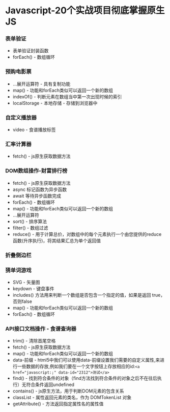 # Javascript-20个实战项目彻底掌握原生JS

### 表单验证
* 表单验证封装函数
* forEach() - 数组循环

### 预购电影票
* ...展开运算符 - 具有复制功能
* map() - 功能和forEach类似可以返回一个新的数组
* indexOf() - 判断元素在数组当中第一次出现时候的索引
* localStorage - 本地存储 - 存储到浏览器中

### 自定义播放器
* video - 食谱播放标签

### 汇率计算器
* fetch() - js原生获取数据方法

### DOM数组操作-财富排行榜
* fetch() - js原生获取数据方法
* async 标记函数为异步函数
* await 等待异步函数完成
* forEach() - 数组循环
* map() - 功能和forEach类似可以返回一个新的数组
* ...展开运算符
* sort() - 排序算法
* filter() - 数组过滤
* reduce() - 用于计算总价，对数组中的每个元素执行一个由您提供的reduce函数(升序执行)，将其结果汇总为单个返回值

### 折叠侧边栏

### 猜单词游戏
* SVG - 矢量图
* keydown - 键盘事件
* includes() 方法用来判断一个数组是否包含一个指定的值，如果是返回 true，否则false
* map() - 功能和forEach类似可以返回一个新的数组
* forEach() - 数组循环

### API接口文档操作 - 食谱查询器
* trim() - 清除首尾空格
* fetch() - js原生获取数据方法
* map() - 功能和forEach类似可以返回一个新的数组
* data-前缀 - html5中我们可以使用data-前缀设置我们需要的自定义属性,来进行一些数据的存放,例如我们要在一个文字按钮上存放相应的id:`<a href="javascript:;" data-id="2312">测试</a>`
* find() - 找到符合条件的对象（find方法找到符合条件的对象之后不在往后执行）无符合条件返回undefined
* contains() - js原生方法，用于判断DOM元素的包含关系
* classList - 属性返回元素的类名，作为 DOMTokenList 对象
* getAttribute() - 方法返回指定属性名的属性值